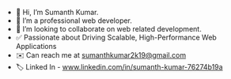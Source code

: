 - 👋 Hi, I’m Sumanth Kumar.
- 👀 I’m a professional web developer.
- 💞️ I’m looking to collaborate on web related development.
- ✅ Passionate about Driving Scalable, High-Performance Web Applications
- ✉️ Can reach me at sumanthkumar2k19@gmail.com
- 🏷️ Linked In - www.linkedin.com/in/sumanth-kumar-76274b19a

<!---
sumanthkumar1997/sumanthkumar1997 is a ✨ special ✨ repository because its `README.md` (this file) appears on your GitHub profile.
You can click the Preview link to take a look at your changes.
--->
